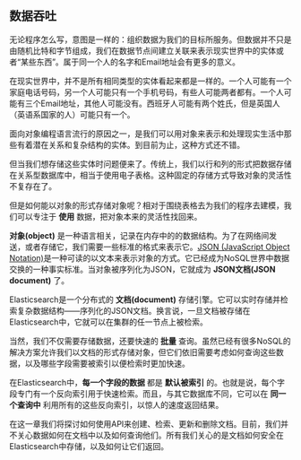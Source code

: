 ## 数据吞吐

无论程序怎么写，意图是一样的：组织数据为我们的目标所服务。但数据并不只是由随机比特和字节组成，我们在数据节点间建立关联来表示现实世界中的实体或者“某些东西”。属于同一个人的名字和Email地址会有更多的意义。

在现实世界中，并不是所有相同类型的实体看起来都是一样的。一个人可能有一个家庭电话号码，另一个人可能只有一个手机号码，有些人可能两者都有。一个人可能有三个Email地址，其他人可能没有。西班牙人可能有两个姓氏，但是英国人（英语系国家的人）可能只有一个。

面向对象编程语言流行的原因之一，是我们可以用对象来表示和处理现实生活中那些有着潜在关系和复杂结构的实体。到目前为止，这种方式还不错。

但当我们想存储这些实体时问题便来了。传统上，我们以行和列的形式把数据存储在关系型数据库中，相当于使用电子表格。这种固定的存储方式导致对象的灵活性不复存在了。

但是如何能以对象的形式存储对象呢？相对于围绕表格去为我们的程序去建模，我们可以专注于 **使用** 数据，把对象本来的灵活性找回来。

**对象(object)** 是一种语言相关，记录在内存中的的数据结构。为了在网络间发送，或者存储它，我们需要一些标准的格式来表示它。[JSON (JavaScript Object Notation)](http://en.wikipedia.org/wiki/Json)是一种可读的以文本来表示对象的方式。它已经成为NoSQL世界中数据交换的一种事实标准。当对象被序列化为JSON，它就成为 **JSON文档(JSON document)** 了。

Elasticsearch是一个分布式的 **文档(document)** 存储引擎。它可以实时存储并检索复杂数据结构——序列化的JSON文档。换言说，一旦文档被存储在Elasticsearch中，它就可以在集群的任一节点上被检索。

当然，我们不仅需要存储数据，还要快速的 **批量** 查询。虽然已经有很多NoSQL的解决方案允许我们以文档的形式存储对象，但它们依旧需要考虑如何查询这些数据，以及哪些字段需要被索引以便检索时更加快速。

在Elasticsearch中，**每一个字段的数据** 都是 **默认被索引** 的。也就是说，每个字段专门有一个反向索引用于快速检索。而且，与其它数据库不同，它可以在 **同一个查询中** 利用所有的这些反向索引，以惊人的速度返回结果。

在这一章我们将探讨如何使用API来创建、检索、更新和删除文档。目前，我们并不关心数据如何在文档中以及如何查询他们。所有我们关心的是文档如何安全在Elasticsearch中存储，以及如何让它们返回。
